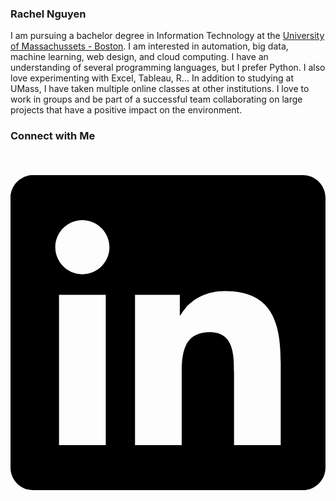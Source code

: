 ### Rachel Nguyen
I am pursuing a bachelor degree in Information Technology at the [University of Massachussets - Boston](https://www.umb.edu/). 
I am interested in automation, big data, machine learning, web design, and cloud computing. I have an understanding of several programming languages, but I prefer Python. I also love experimenting with Excel, Tableau, R... In addition to studying at UMass, I have taken multiple online classes at other institutions. I love to work in groups and be part of a successful team collaborating on large projects that have a positive impact on the environment. 


### Connect with Me 

<div class="badge-base LI-profile-badge" data-locale="en_US" data-size="medium" data-theme="dark" data-type="VERTICAL" data-vanity="rachel-nguyen-b78b991b3" data-version="v1"><a class="badge-base__link LI-simple-link" href="https://www.linkedin.com/in/rachel-nguyen-b78b991b3?trk=profile-badge"> </a> 
<svg xmlns="http://www.w3.org/2000/svg" viewBox="0 0 448 512"><!--! Font Awesome Pro 6.0.0 by @fontawesome - https://fontawesome.com License - https://fontawesome.com/license (Commercial License) Copyright 2022 Fonticons, Inc. --><path d="M416 32H31.9C14.3 32 0 46.5 0 64.3v383.4C0 465.5 14.3 480 31.9 480H416c17.6 0 32-14.5 32-32.3V64.3c0-17.8-14.4-32.3-32-32.3zM135.4 416H69V202.2h66.5V416zm-33.2-243c-21.3 0-38.5-17.3-38.5-38.5S80.9 96 102.2 96c21.2 0 38.5 17.3 38.5 38.5 0 21.3-17.2 38.5-38.5 38.5zm282.1 243h-66.4V312c0-24.8-.5-56.7-34.5-56.7-34.6 0-39.9 27-39.9 54.9V416h-66.4V202.2h63.7v29.2h.9c8.9-16.8 30.6-34.5 62.9-34.5 67.2 0 79.7 44.3 79.7 101.9V416z"/></svg>
</div>
              
              
<!--
**RachelKes/RachelKes** is a ✨ _special_ ✨ repository because its `README.md` (this file) appears on your GitHub profile.

Here are some ideas to get you started:

- 🔭 I’m currently working on ...
- 🌱 I’m currently learning ...
- 👯 I’m looking to collaborate on ...
- 🤔 I’m looking for help with ...
- 💬 Ask me about ...
- 📫 How to reach me: ...
- 😄 Pronouns: ...
- ⚡ Fun fact: ...
-->
